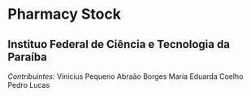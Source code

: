 # Pharmacy Stock
## Instituo Federal de Ciência e Tecnologia da Paraíba

_Contribuintes:_
  Vinicius Pequeno
  Abraão Borges
  Maria Eduarda Coelho
  Pedro Lucas
